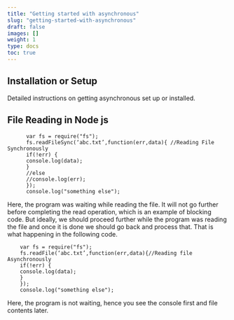 ```yaml
---
title: "Getting started with asynchronous"
slug: "getting-started-with-asynchronous"
draft: false
images: []
weight: 1
type: docs
toc: true
---
```


## Installation or Setup
Detailed instructions on getting asynchronous set up or installed.

## File Reading in Node js
          
          var fs = require("fs");
          fs.readFileSync(‘abc.txt’,function(err,data){ //Reading File Synchronously
          if(!err) {
          console.log(data);
          }
          //else
          //console.log(err);  
          });
          console.log("something else");


Here, the program was waiting while reading the file. It will not go further before completing the read operation, which is an example of blocking code. But ideally, we should proceed further while the program was reading the file and once it is done we should go back and process that. That is what happening in the following code.


        var fs = require("fs");
        fs.readFile(‘abc.txt’,function(err,data){//Reading file Asynchronously
        if(!err) {
        console.log(data);
        }
        });
        console.log("something else");

Here, the program is not waiting, hence you see the console first and file contents later.

